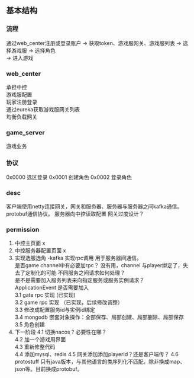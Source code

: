 ## 基本结构

### 流程
通过web_center注册或登录账户 -> 获取token、游戏服网关、游戏服列表 -> 选择游戏服 -> 选择角色\
 -> 进入游戏

### web_center
承担中控  
游戏服配置  
玩家注册登录  
通过eureka获取游戏服网关列表  
均衡负载网关

### game_server
游戏业务


### 协议
0x0000  选区登录
0x0001  创建角色
0x0002  登录角色


### desc
客户端使用netty连接网关，网关和服务器、服务器与服务器之间kafka通信。
protobuf通信协议。
服务器向中控读取配置
网关过度设计？


### permission
1. 中控主页面 x
2. 中控服务器配置页面 x
3. 实现选服选角 -kafka 实现rpc调用 用于服务器间通信。  
   是否game channel中有必要加rpc？ 没有用，channel 与player绑定了，失去了定制化的可能
   不同服务之间请求如何处理？  
   是不是需要加入服务列表来向指定服务或服务实例请求？  
   ApplicationEvent 是否需要加入  
   3.1  gate rpc 实现  (已实现)\
   3.2  game rpc 实现 （已实现，后续修改调整）\
   3.3  修改成配置服务id与实例id绑定\
   3.4  mongodb 嵌套对象操作：全部保存、局部创建、局部删除、局部保存\
   3.5  角色创建
4. 下一阶段
   4.1 切换nacos ? 必要性在哪？\
   4.2 加一个游戏用界面 \
   4.3 重新修整代码 \
   4.4 添加mysql、redis 
   4.5 网关添加添加playerId？还是客户端传？
   4.6 protostuff 只有java版本，与其他语言的类序列化不匹配，除非换成map、json等。目前换成protobuf。
   